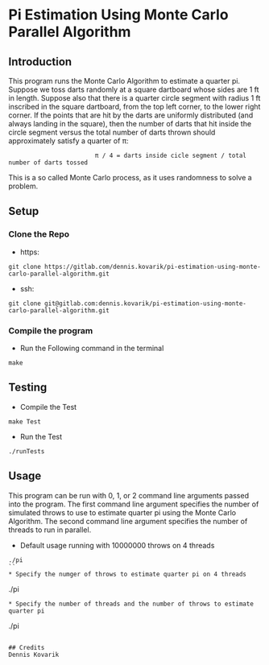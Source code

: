 # Pi Estimation Using Monte Carlo Parallel Algorithm

## Introduction
This program runs the Monte Carlo Algorithm to estimate a quarter pi. Suppose we toss darts randomly at a square dartboard whose sides are 1 ft in length. Suppose also that there is a quarter circle segment with radius 1 ft inscribed in the square dartboard, from the top left corner, to the lower right corner. If the points that are hit by the darts are uniformly distributed (and always landing in the square), then the number of darts that hit inside the circle segment versus the total number of darts thrown should approximately satisfy a quarter of π: 
```
                        π / 4 = darts inside cicle segment / total number of darts tossed
```

This is a so called Monte Carlo process, as it uses randomness to solve a problem.

## Setup

### Clone the Repo
* https: 
```
git clone https://gitlab.com/dennis.kovarik/pi-estimation-using-monte-carlo-parallel-algorithm.git
```
* ssh:
```
git clone git@gitlab.com:dennis.kovarik/pi-estimation-using-monte-carlo-parallel-algorithm.git
```

### Compile the program
* Run the Following command in the terminal
```
make
```

## Testing
* Compile the Test
```
make Test
```

* Run the Test
```
./runTests
```

## Usage
This program can be run with 0, 1, or 2 command line arguments passed into the program. The first command line argument specifies the number of simulated throws to use to estimate quarter pi using the Monte Carlo Algorithm. The second command line argument specifies the number of threads to run in parallel.
* Default usage running with 10000000 throws on 4 threads 
```
./pi
``
* Specify the numger of throws to estimate quarter pi on 4 threads
```
./pi <number of throws>
```
* Specify the number of threads and the number of throws to estimate quarter pi
```
./pi <number of throws> <threads>
```

## Credits
Dennis Kovarik
